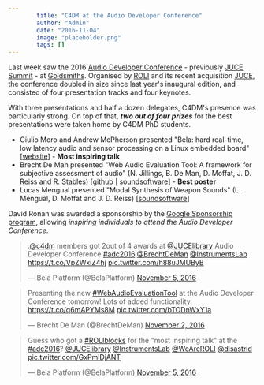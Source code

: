 ```yaml
---
        title: "C4DM at the Audio Developer Conference"
        author: "Admin"
        date: "2016-11-04"
        image: "placeholder.png"
        tags: []
---
```


Last week saw the 2016 [Audio Developer Conference](https://www.juce.com/adc-2016) - previously [JUCE Summit](http://www.brechtdeman.com/blog/juce-summit-2015.html) - at [Goldsmiths](http://goldsmiths.ac.uk). Organised by [ROLI](http://roli.com) and its recent acquisition [JUCE](https://www.juce.com), the conference doubled in size since last year's inaugural edition, and consisted of four presentation tracks and four keynotes. 

With three presentations and half a dozen delegates, C4DM's presence was particularly strong. 
On top of that, ***two out of four prizes*** for the best presentations were taken home by C4DM PhD students. 

* Giulio Moro and Andrew McPherson presented "Bela: hard real-time, low latency audio and sensor processing on a Linux embedded board" [[website](http://bela.io)] - **Most inspiring talk**
* Brecht De Man presented "Web Audio Evaluation Tool: A framework for subjective assessment of audio" (N. Jillings, B. De Man, D. Moffat, J. D. Reiss and R. Stables) [[github](http://github.com/BrechtDeMan/WebAudioEvaluationTool/) | [soundsoftware](https://code.soundsoftware.ac.uk/projects/webaudioevaluationtool)] - **Best poster**
* Lucas Mengual presented "Modal Synthesis of Weapon Sounds" (L. Mengual, D. Moffat and J. D. Reiss) [[soundsoftware](https://code.soundsoftware.ac.uk/projects/modal-synthesis-of-weapon-sounds)]

David Ronan was awarded a sponsorship by the [Google Sponsorship program](https://www.juce.com/adc-2016#google-sponsorship), allowing *inspiring individuals to attend the Audio Developer Conference*. 

<blockquote class="twitter-tweet" data-lang="en"><p lang="en" dir="ltr">.<a href="https://twitter.com/c4dm">@c4dm</a> members got 2out of 4 awards at <a href="https://twitter.com/JUCElibrary">@JUCElibrary</a> Audio Developer Conference <a href="https://twitter.com/hashtag/adc2016?src=hash">#adc2016</a>.<a href="https://twitter.com/BrechtDeMan">@BrechtDeMan</a> <a href="https://twitter.com/InstrumentsLab">@InstrumentsLab</a> <a href="https://t.co/VpZWxiZ4hj">https://t.co/VpZWxiZ4hj</a> <a href="https://t.co/h88uJMUByB">pic.twitter.com/h88uJMUByB</a></p>&mdash; Bela Platform (@BelaPlatform) <a href="https://twitter.com/BelaPlatform/status/794935395255549952">November 5, 2016</a></blockquote> <script async src="//platform.twitter.com/widgets.js" charset="utf-8"></script>

<blockquote class="twitter-tweet" data-lang="en"><p lang="en" dir="ltr">Presenting the new <a href="https://twitter.com/hashtag/WebAudioEvaluationTool?src=hash">#WebAudioEvaluationTool</a> at the Audio Developer Conference tomorrow! Lots of added functionality. <a href="https://t.co/q6mAPYMs8M">https://t.co/q6mAPYMs8M</a> <a href="https://t.co/bTODnWxY1a">pic.twitter.com/bTODnWxY1a</a></p>&mdash; Brecht De Man (@BrechtDeMan) <a href="https://twitter.com/BrechtDeMan/status/793808031675015168">November 2, 2016</a></blockquote> <script async src="//platform.twitter.com/widgets.js" charset="utf-8"></script>

<blockquote class="twitter-tweet" data-lang="en"><p lang="en" dir="ltr">Guess who got a <a href="https://twitter.com/hashtag/ROLIblocks?src=hash">#ROLIblocks</a> for the &quot;most inspiring talk&quot; at the <a href="https://twitter.com/hashtag/adc2016?src=hash">#adc2016</a>? <a href="https://twitter.com/JUCElibrary">@JUCElibrary</a> <a href="https://twitter.com/InstrumentsLab">@InstrumentsLab</a> <a href="https://twitter.com/WeAreROLI">@WeAreROLI</a> <a href="https://twitter.com/disastrid">@disastrid</a> <a href="https://t.co/GxPmlDjANT">pic.twitter.com/GxPmlDjANT</a></p>&mdash; Bela Platform (@BelaPlatform) <a href="https://twitter.com/BelaPlatform/status/794724747082866688">November 5, 2016</a></blockquote> <script async src="//platform.twitter.com/widgets.js" charset="utf-8"></script>

<div class="github-card" data-github="BrechtDeMan/WebAudioEvaluationTool" data-width="400" data-height="" data-theme="default"></div>
<script src="//cdn.jsdelivr.net/github-cards/latest/widget.js"></script>

<div class="github-card" data-github="BelaPlatform/Bela" data-width="400" data-height="" data-theme="default"></div>
<script src="//cdn.jsdelivr.net/github-cards/latest/widget.js"></script>
